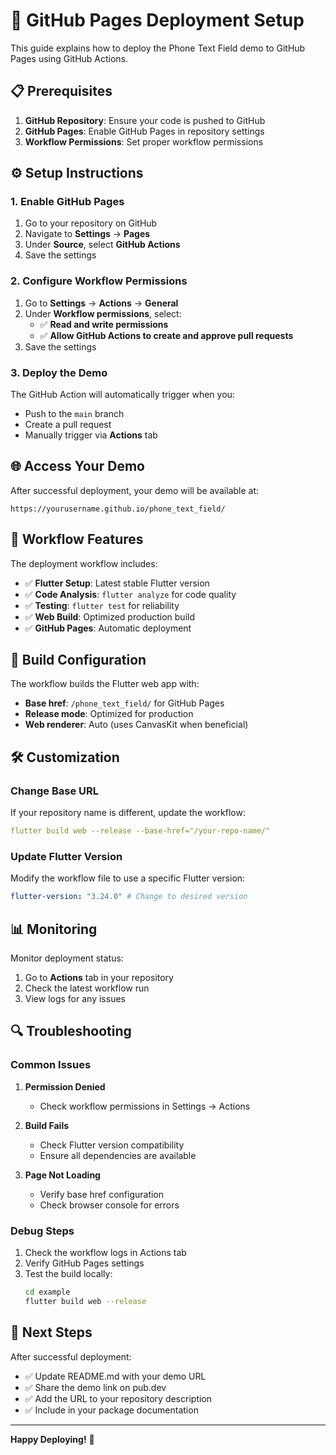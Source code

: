 # 🚀 GitHub Pages Deployment Setup

This guide explains how to deploy the Phone Text Field demo to GitHub Pages using GitHub Actions.

## 📋 Prerequisites

1. **GitHub Repository**: Ensure your code is pushed to GitHub
2. **GitHub Pages**: Enable GitHub Pages in repository settings
3. **Workflow Permissions**: Set proper workflow permissions

## ⚙️ Setup Instructions

### 1. Enable GitHub Pages

1. Go to your repository on GitHub
2. Navigate to **Settings** → **Pages**
3. Under **Source**, select **GitHub Actions**
4. Save the settings

### 2. Configure Workflow Permissions

1. Go to **Settings** → **Actions** → **General**
2. Under **Workflow permissions**, select:
   - ✅ **Read and write permissions**
   - ✅ **Allow GitHub Actions to create and approve pull requests**
3. Save the settings

### 3. Deploy the Demo

The GitHub Action will automatically trigger when you:

- Push to the `main` branch
- Create a pull request
- Manually trigger via **Actions** tab

## 🌐 Access Your Demo

After successful deployment, your demo will be available at:

```
https://yourusername.github.io/phone_text_field/
```

## 🔧 Workflow Features

The deployment workflow includes:

- ✅ **Flutter Setup**: Latest stable Flutter version
- ✅ **Code Analysis**: `flutter analyze` for code quality
- ✅ **Testing**: `flutter test` for reliability
- ✅ **Web Build**: Optimized production build
- ✅ **GitHub Pages**: Automatic deployment

## 📱 Build Configuration

The workflow builds the Flutter web app with:

- **Base href**: `/phone_text_field/` for GitHub Pages
- **Release mode**: Optimized for production
- **Web renderer**: Auto (uses CanvasKit when beneficial)

## 🛠️ Customization

### Change Base URL

If your repository name is different, update the workflow:

```yaml
flutter build web --release --base-href="/your-repo-name/"
```

### Update Flutter Version

Modify the workflow file to use a specific Flutter version:

```yaml
flutter-version: "3.24.0" # Change to desired version
```

## 📊 Monitoring

Monitor deployment status:

1. Go to **Actions** tab in your repository
2. Check the latest workflow run
3. View logs for any issues

## 🔍 Troubleshooting

### Common Issues

1. **Permission Denied**

   - Check workflow permissions in Settings → Actions

2. **Build Fails**

   - Check Flutter version compatibility
   - Ensure all dependencies are available

3. **Page Not Loading**
   - Verify base href configuration
   - Check browser console for errors

### Debug Steps

1. Check the workflow logs in Actions tab
2. Verify GitHub Pages settings
3. Test the build locally:
   ```bash
   cd example
   flutter build web --release
   ```

## 🎯 Next Steps

After successful deployment:

- ✅ Update README.md with your demo URL
- ✅ Share the demo link on pub.dev
- ✅ Add the URL to your repository description
- ✅ Include in your package documentation

---

**Happy Deploying!** 🚀
